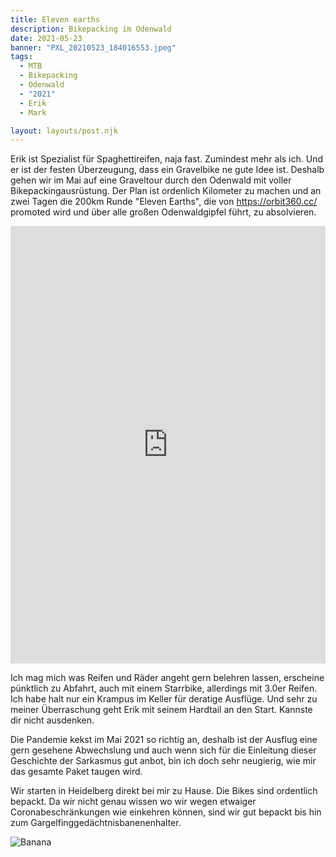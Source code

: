 ```yaml
---
title: Eleven earths
description: Bikepacking im Odenwald 
date: 2021-05-23
banner: "PXL_20210523_184016553.jpeg"
tags:
  - MTB
  - Bikepacking
  - Odenwald
  - "2021"
  - Erik
  - Mark

layout: layouts/post.njk
---
```


Erik ist Spezialist für Spaghettireifen, naja fast. Zumindest mehr als ich. Und er ist der festen Überzeugung, dass ein Gravelbike ne gute Idee ist. Deshalb gehen wir im Mai auf eine Graveltour durch den Odenwald mit voller Bikepackingausrüstung. Der Plan ist ordenlich Kilometer zu machen und an zwei Tagen die 200km Runde "Eleven Earths", die von https://orbit360.cc/ promoted wird und über alle großen Odenwaldgipfel führt, zu absolvieren. 

<iframe src="https://www.komoot.de/tour/334120798/embed?profile=1" width="100%" height="700" frameborder="0" scrolling="no"></iframe>

Ich mag mich was Reifen und Räder angeht gern belehren lassen, erscheine pünktlich zu Abfahrt, auch mit einem Starrbike, allerdings mit 3.0er Reifen. Ich habe halt nur ein Krampus im Keller für deratige Ausflüge. Und sehr zu meiner Überraschung geht Erik mit seinem Hardtail an den Start. Kannste dir nicht ausdenken.

Die Pandemie kekst im Mai 2021 so richtig an, deshalb ist der Ausflug eine gern gesehene Abwechslung und auch wenn sich für die Einleitung dieser Geschichte der Sarkasmus gut anbot, bin ich doch sehr neugierig, wie mir das gesamte Paket taugen wird. 

Wir starten in Heidelberg direkt bei mir zu Hause. Die Bikes sind ordentlich bepackt. Da wir nicht genau wissen wo wir wegen etwaiger Coronabeschränkungen wie einkehren können, sind wir gut bepackt bis hin zum Gargelfinggedächtnisbanenenhalter.

![Banana](media/PXL_20210523_054801140.MP.jpeg "Banana")


